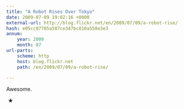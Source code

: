 ```yaml
---
title: "A Robot Rises Over Tokyo"
date: 2009-07-09 19:02:16 +0000
external-url: http://blog.flickr.net/en/2009/07/09/a-robot-rise/
hash: e05cc07785a587ce347bc810a558e3e3
annum:
    year: 2009
    month: 07
url-parts:
    scheme: http
    host: blog.flickr.net
    path: /en/2009/07/09/a-robot-rise/

---
```


Awesome.



 ★ 

